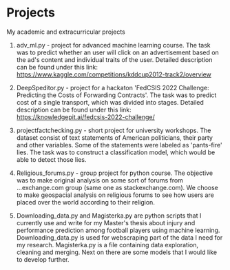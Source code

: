 # Projects
My academic and extracurricular projects

1. adv_ml.py - project for advanced machine learning course. The task was to predict whether an user will click on an advertisement based on the ad's content and individual traits of the user. Detailed description can be found under this link: https://www.kaggle.com/competitions/kddcup2012-track2/overview

2. DeepSpeditor.py - project for a hackaton 'FedCSIS 2022 Challenge: Predicting the Costs of Forwarding Contracts'. The task was to predict cost of a single transport, which was divided into stages. Detailed description can be found under this link: https://knowledgepit.ai/fedcsis-2022-challenge/

3. projectfactchecking.py - short project for university workshops. The dataset consist of text statements of American politicians, their party and other variables. Some of the statements were labeled as 'pants-fire' lies. The task was to construct a classification model, which would be able to detect those lies.

4. Religious_forums.py - group project for python course. The objective was to make original analysis on some sort of forums from ...exchange.com group (same one as stackexchange.com). We choose to make geospacial analysis on religious forums to see how users are placed over the world according to their religion.

5. Downloading_data.py and Magisterka.py are python scripts that I currently use and write for my Master's thesis about injury and performance prediction among football players using machine learning. Downloading_data.py is used for webscraping part of the data I need for my research. Magisterka.py is a file containing data exploration, cleaning and merging. Next on there are some models that I would like to develop further.
